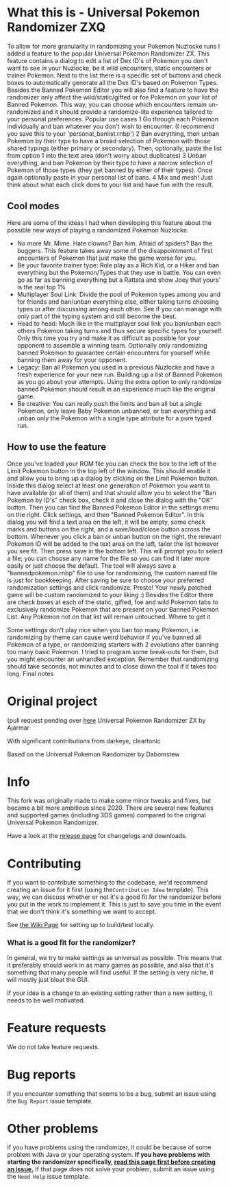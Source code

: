 # What this is - Universal Pokemon Randomizer ZXQ

To allow for more granularity in randomizing your Pokemon Nuzlocke runs I added a feature to the popular Universal Pokemon Randomizer ZX.
This feature contains a dialog to edit a list of Dex ID's of Pokemon you don't want to see in your Nuzlocke, be it wild encounters, static encounters or trainer Pokemon.
Next to the list there is a specific set of buttons and check boxes to automatically generate all the Dex ID's based on Pokemon Types.
Besides the Banned Pokemon Editor you will also find a feature to have the randomizer only affect the wild/static/gifted or foe Pokemon on your list of Banned Pokemon. This way, you can choose which encounters remain un-randomized and it should provide a randomize-lite experience tailored to your personal preferences.
Popular use cases
  1 Go through each Pokemon 	individually and ban whatever you don't wish to encounter. (I 	recommend you save this to your 'personal_banlist.rnbp')
  2 Ban everything, then unban 	Pokemon by their type to have a broad selection of Pokemon 	with those shared typings (either primary or secondary). Then, 	optionally, paste the list from option 1 into the text area (don't 	worry about duplicates)
  3 Unban everything, and ban 	Pokemon by their type to have a narrow selection of Pokemon 	of those types (they get banned by either of their types). Once 	again optionally paste in your personal list of bans.
  4 Mix and mesh! Just think about what each click does to your 	list and have fun with the result.
## Cool modes
Here are some of the ideas I had when developing this feature about the possible new ways of playing a randomized Pokemon Nuzlocke.
  * No more Mr. Mime. Hate clowns? Ban him. Afraid of spiders? Ban the buggers. This feature 	takes away some of the disappointment of first encounters of Pokemon 	that just make the game worse for you.
  * Be your favorite trainer type: Role play as a Rich Kid, or a Hiker and ban everything but the 	Pokemon/Types that they use in battle. You can even go as far as 	banning everything but a Rattata and show Joey that yours' is the 	real top 1%
  * Multiplayer Soul Link: Divide the pool of Pokemon types among you and for friends and ban/unban 	everything else, either taking turns choosing types or after 	discussing among each other. See if you can manage with only part of 	the typing system and still become the best.
  * Head to head: 	Much like in the multiplayer soul link you ban/unban each others 	Pokemon taking turns and thus secure specific types for yourself. 	Only this time you try and make it as difficult as possible for your 	opponent to assemble a winning team. Optionally only randomizing 	banned Pokemon to guarantee certain encounters for yourself while 	banning them away for your opponent.
  * Legacy: Ban all 	Pokemon you used in a previous Nuzlocke and have a fresh experience 	for your new run. Building up a list of Banned Pokemon as you go 	about your attempts. Using the extra 	option to only randomize banned Pokemon should result in an 	experience much like the original game.
  * Be creative: You can really push the limits and ban all but a single Pokemon, only leave Baby 	Pokemon unbanned, or ban everything and unban only the Pokemon with 	a single type attribute for a pure typed run.
## How to use the feature
Once you've loaded your ROM file you can check the box to the left of the Limit Pokemon button in the top left of the window. This should enable it and allow you to bring up a dialog by clicking on the Limit Pokemon button. Inside this dialog select at least one generation of Pokemon you want to have available (or all of them) and that should allow you to select the "Ban Pokemon by ID's" check box, check it and close the dialog with the "OK" button.
Then you can find the Banned Pokemon Editor in the settings menu on the right. Click settings, and then "Banned Pokemon Editor". In this dialog you will find a text area on the left, it will be empty, some check marks and buttons on the right, and a save/load/close button across the bottom.
Whenever you click a ban or unban button on the right, the relevant Pokemon ID will be added to the text area on the left, tailor the list however you see fit. Then press save in the bottom left. This will prompt you to select a file; you can choose any name for the file so you can find it later more easily or just choose the default. The tool will always save a "bannedpokemon.rnbp" file to use for randomizing, the custom named file is just for bookkeeping.
After saving be sure to choose your preferred randomization settings and click randomize. Presto! Your newly patched game will be custom randomized to your liking :)
Besides the Editor there are check boxes at each of the static, gifted, foe and wild Pokemon tabs to exclusively randomize Pokemon that are present on your Banned Pokemon List. Any Pokemon not on that list will remain untouched.
Where to get it

Some settings don't play nice when you ban too many Pokemon, i.e. randomizing by theme can cause weird behavior if you've banned all Pokemon of a type, or randomizing starters with 2 evolutions after banning too many basic Pokemon. I tried to program some break-outs for them, but you might encounter an unhandled exception. Remember that randomizing should take seconds, not minutes and to close down the tool if it takes too long.
Final notes

# Original project
(pull request pending over [here](https://github.com/Ajarmar/universal-pokemon-randomizer-zx/pull/695)
Universal Pokemon Randomizer ZX by Ajarmar

With significant contributions from darkeye, cleartonic

Based on the Universal Pokemon Randomizer by Dabomstew

# Info

This fork was originally made to make some minor tweaks and fixes, but became a bit more ambitious since 2020. There are several new features and supported games (including 3DS games) compared to the original Universal Pokemon Randomizer.

Have a look at the [release page](https://github.com/Ajarmar/universal-pokemon-randomizer-zx/releases) for changelogs and downloads.

# Contributing

If you want to contribute something to the codebase, we'd recommend creating an issue for it first (using the`Contribution Idea` template). This way, we can discuss whether or not it's a good fit for the randomizer before you put in the work to implement it. This is just to save you time in the event that we don't think it's something we want to accept.

See [the Wiki Page](https://github.com/Ajarmar/universal-pokemon-randomizer-zx/wiki/Building-Universal-Pokemon-Randomizer-ZX) for setting up to build/test locally.

### What is a good fit for the randomizer?

In general, we try to make settings as universal as possible. This means that it preferably should work in as many games as possible, and also that it's something that many people will find useful. If the setting is very niche, it will mostly just bloat the GUI.

If your idea is a change to an existing setting rather than a new setting, it needs to be well motivated.

# Feature requests

We do not take feature requests.

# Bug reports

If you encounter something that seems to be a bug, submit an issue using the `Bug Report` issue template.

# Other problems

If you have problems using the randomizer, it could be because of some problem with Java or your operating system. **If you have problems with starting the randomizer specifically, [read this page first before creating an issue.](https://github.com/Ajarmar/universal-pokemon-randomizer-zx/wiki/About-Java)** If that page does not solve your problem, submit an issue using the `Need Help` issue template.
